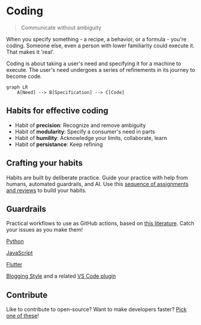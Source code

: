 # Coding

> Communicate without ambiguity

When you specify something - a recipe, a behavior, or a formula - you're coding.
Someone else, even a person with lower familiarity could execute it. That makes it 'real'.

Coding is about taking a user's need and specifying it for a machine to execute.
The user's need undergoes a series of refinements in its journey to become code.

```mermaid
graph LR
    A[Need] --> B[Specification] --> C[Code]
```

## Habits for effective coding

- Habit of **precision**: Recognize and remove ambiguity
- Habit of **modularity**: Specify a consumer's need in parts
- Habit of **humility**: Acknowledge your limits, collaborate, learn
- Habit of **persistance**: Keep refining

## Crafting your habits

Habits are built by deliberate practice. Guide your practice with help from humans, automated guardrails, and AI.
Use this [sequence of assignments and reviews](code-craft.md) to build your habits.

## Guardrails

Practical workflows to use as GitHub actions, based on [this literature](code-references.md).
Catch your issues as you make them!

[Python](https://github.com/clean-code-craft-tcq-4/typewise-alert-py/tree/main/.github/workflows)

[JavaScript](https://github.com/clean-code-craft-tcq-4/typewise-alert-js/tree/main/.github/workflows)

[Flutter](https://github.com/sudeeprp/GitaPower/tree/release/.github/workflows)

[Blogging Style](https://github.com/sudeeprp/rapa-home/blob/main/.github/workflows/lint.yml) and a related [VS Code plugin](https://marketplace.visualstudio.com/items?itemName=alex9smith.writing-style-checker)

## Contribute

Like to contribute to open-source? Want to make developers faster? [Pick one of these](contribute.md)!
